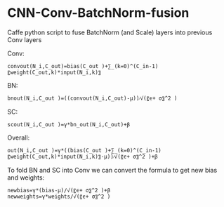 # CNN-Conv-BatchNorm-fusion
Caffe python script to fuse BatchNorm (and Scale) layers into previous Conv layers

Conv:
```
convout(N_i,C_out)=bias(C_out )+∑_(k=0)^(C_in-1)〖weight(C_out,k)*input(N_i,k)〗
```
BN:
```
bnout(N_i,C_out )=((convout(N_i,C_out)-μ))⁄√(〖ϵ+ σ〗^2 )
```
SC:
```
scout(N_i,C_out )=γ*bn_out(N_i,C_out)+β
```
Overall:
```
out(N_i,C_out )=γ*((bias(C_out )+∑_(k=0)^(C_in-1)〖weight(C_out,k)*input(N_i,k)〗-μ))⁄√(〖ϵ+ σ〗^2 )+β
```
To fold BN and SC into Conv we can convert the formula to get new bias and weights:
```
newbias=γ*(bias-μ)/√(〖ϵ+ σ〗^2 )+β
newweights=γ*weights/√(〖ϵ+ σ〗^2 )
```
